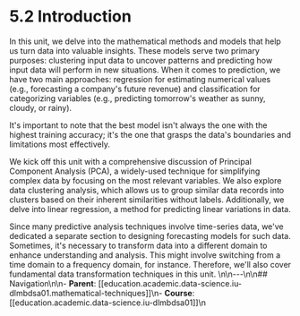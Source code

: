 # 5.2 Introduction

In this unit, we delve into the mathematical methods and models that help us turn data into valuable insights. These models serve two primary purposes: clustering input data to uncover patterns and predicting how input data will perform in new situations. When it comes to prediction, we have two main approaches: regression for estimating numerical values (e.g., forecasting a company's future revenue) and classification for categorizing variables (e.g., predicting tomorrow's weather as sunny, cloudy, or rainy).

It's important to note that the best model isn't always the one with the highest training accuracy; it's the one that grasps the data's boundaries and limitations most effectively.

We kick off this unit with a comprehensive discussion of Principal Component Analysis (PCA), a widely-used technique for simplifying complex data by focusing on the most relevant variables. We also explore data clustering analysis, which allows us to group similar data records into clusters based on their inherent similarities without labels. Additionally, we delve into linear regression, a method for predicting linear variations in data.

Since many predictive analysis techniques involve time-series data, we've dedicated a separate section to designing forecasting models for such data. Sometimes, it's necessary to transform data into a different domain to enhance understanding and analysis. This might involve switching from a time domain to a frequency domain, for instance. Therefore, we'll also cover fundamental data transformation techniques in this unit.
\n\n---\n\n## Navigation\n\n- **Parent**: [[education.academic.data-science.iu-dlmbdsa01.mathematical-techniques]]\n- **Course**: [[education.academic.data-science.iu-dlmbdsa01]]\n